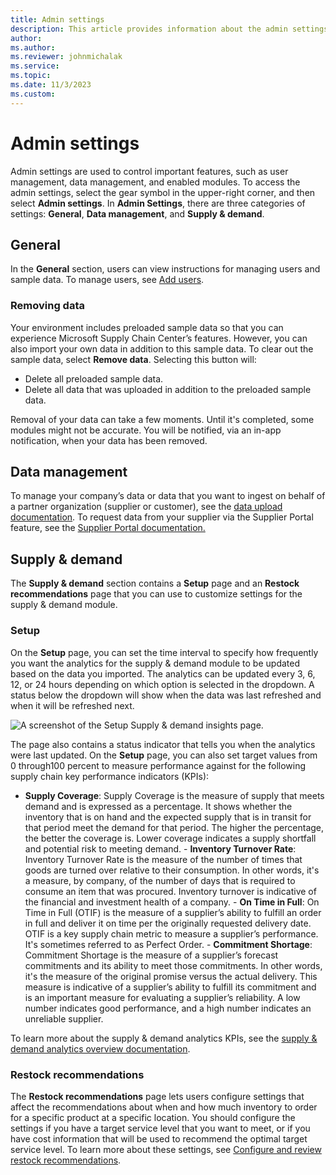 ```yaml
---
title: Admin settings
description: This article provides information about the admin settings that are used to contorm Microsoft Supply Chain Center's features.
author: 
ms.author: 
ms.reviewer: johnmichalak
ms.service: 
ms.topic: 
ms.date: 11/3/2023
ms.custom:
---
```


# Admin settings

Admin settings are used to control important features, such as user management, data management, and enabled modules. To access the admin settings, select the gear symbol in the upper-right corner, and then select **Admin settings**. In **Admin Settings**, there are three categories of settings: **General**, **Data management**, and **Supply & demand**.

## General

In the **General** section, users can view instructions for managing users and sample data. To manage users, see [Add users](https://microsoft-my.sharepoint.com/personal/johnmichalak_microsoft_com/Documents/Documents/Windblade%20Conversion/Admin%20settings.docx#_Add_users).

### Removing data

Your environment includes preloaded sample data so that you can experience Microsoft Supply Chain Center’s features. However, you can also import your own data in addition to this sample data. To clear out the sample data, select **Remove data**. Selecting this button will:

- Delete all preloaded sample data.
- Delete all data that was uploaded in addition to the preloaded sample data.

Removal of your data can take a few moments. Until it's completed, some modules might not be accurate. You will be notified, via an in-app notification, when your data has been removed.

## Data management

To manage your company’s data or data that you want to ingest on behalf of a partner organization (supplier or customer), see the [data upload documentation](https://microsoft-my.sharepoint.com/personal/johnmichalak_microsoft_com/Documents/Documents/Windblade%20Conversion/Admin%20settings.docx#_Ingest_data). To request data from your supplier via the Supplier Portal feature, see the [Supplier Portal documentation.](https://microsoft-my.sharepoint.com/personal/johnmichalak_microsoft_com/Documents/Documents/Windblade%20Conversion/Admin%20settings.docx#_Supplier_Portal)

## Supply & demand

The **Supply & demand** section contains a **Setup** page and an **Restock recommendations** page that you can use to customize settings for the supply & demand module.

### Setup

On the **Setup** page, you can set the time interval to specify how frequently you want the analytics for the supply & demand module to be updated based on the data you imported. The analytics can be updated every 3, 6, 12, or 24 hours depending on which option is selected in the dropdown. A status below the dropdown will show when the data was last refreshed and when it will be refreshed next.

![A screenshot of the Setup Supply & demand insights page.](//:0)

The page also contains a status indicator that tells you when the analytics were last updated. On the **Setup** page, you can also set target values from 0 through100 percent to measure performance against for the following supply chain key performance indicators (KPIs):

- **Supply Coverage**: Supply Coverage is the measure of supply that meets demand and is expressed as a percentage. It shows whether the inventory that is on hand and the expected supply that is in transit for that period meet the demand for that period. The higher the percentage, the better the coverage is. Lower coverage indicates a supply shortfall and potential risk to meeting demand.
- **Inventory Turnover Rate**: Inventory Turnover Rate is the measure of the number of times that goods are turned over relative to their consumption. In other words, it's a measure, by company, of the number of days that is required to consume an item that was procured. Inventory turnover is indicative of the financial and investment health of a company.
- **On Time in Full**: On Time in Full (OTIF) is the measure of a supplier’s ability to fulfill an order in full and deliver it on time per the originally requested delivery date. OTIF is a key supply chain metric to measure a supplier’s performance. It's sometimes referred to as Perfect Order.
- **Commitment Shortage**: Commitment Shortage is the measure of a supplier’s forecast commitments and its ability to meet those commitments. In other words, it's the measure of the original promise versus the actual delivery. This measure is indicative of a supplier’s ability to fulfill its commitment and is an important measure for evaluating a supplier’s reliability. A low number indicates good performance, and a high number indicates an unreliable supplier.

To learn more about the supply & demand analytics KPIs, see the [supply & demand analytics overview documentation](https://microsoft-my.sharepoint.com/personal/johnmichalak_microsoft_com/Documents/Documents/Windblade%20Conversion/Admin%20settings.docx#_Supply_&_Demand).

### Restock recommendations

The **Restock recommendations** page lets users configure settings that affect the recommendations about when and how much inventory to order for a specific product at a specific location. You should configure the settings if you have a target service level that you want to meet, or if you have cost information that will be used to recommend the optimal target service level. To learn more about these settings, see [Configure and review restock recommendations](https://microsoft-my.sharepoint.com/personal/johnmichalak_microsoft_com/Documents/Documents/Windblade%20Conversion/Admin%20settings.docx#_Configure_and_review).
